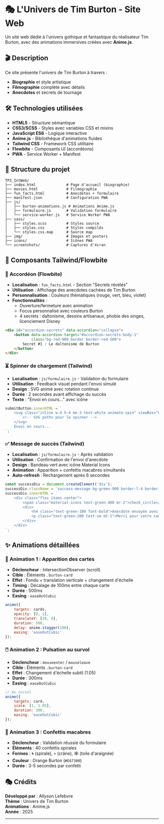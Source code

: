 # 🎭 L'Univers de Tim Burton - Site Web

Un site web dédié à l'univers gothique et fantastique du réalisateur Tim Burton, avec des animations immersives créées avec **Anime.js**.

## 🎬 Description

Ce site présente l'univers de Tim Burton à travers :
- **Biographie** et style artistique
- **Filmographie** complète avec détails
- **Anecdotes** et secrets de tournage

## 🛠️ Technologies utilisées

- **HTML5** - Structure sémantique
- **CSS3/SCSS** - Styles avec variables CSS et mixins
- **JavaScript ES6** - Logique interactive
- **Anime.js** - Bibliothèque d'animations fluides
- **Tailwind CSS** - Framework CSS utilitaire
- **Flowbite** - Composants UI (accordéons)
- **PWA** - Service Worker + Manifest

## 📁 Structure du projet

```
TP3_IntWeb/
├── index.html              # Page d'accueil (biographie)
├── movies.html             # Filmographie
├── fun_facts.html          # Anecdotes + formulaire
├── manifest.json           # Configuration PWA
├── js/
│   ├── burton-animations.js # Animations Anime.js
│   ├── formulaire.js       # Validation formulaire
│   └── service-worker.js   # Service Worker PWA
├── sass/
│   ├── styles.scss         # Styles source
│   ├── styles.css          # Styles compilés
│   └── styles.css.map      # Source map
├── img/                    # Images et posters
├── icons/                  # Icônes PWA
└── screenshots/            # Captures d'écran
```

## 🧩 Composants Tailwind/Flowbite

### 🎵 **Accordéon (Flowbite)**
- **Localisation** : `fun_facts.html` - Section "Secrets révélés"
- **Utilisation** : Affichage des anecdotes cachées de Tim Burton
- **Personnalisation** : Couleurs thématiques (rouge, vert, bleu, violet)
- **Fonctionnalités** : 
  - Ouverture/fermeture avec animation
  - Focus personnalisé avec couleurs Burton
  - 4 secrets : daltonisme, dessins artisanaux, phobie des singes, licenciement Disney

```html
<div id="accordion-secrets" data-accordion="collapse">
    <button data-accordion-target="#accordion-secrets-body-1" 
            class="bg-red-900 border border-red-500">
        Secret #1 : Le daltonisme de Burton
    </button>
</div>
```

### ⏳ **Spinner de chargement (Tailwind)**
- **Localisation** : `js/formulaire.js` - Validation du formulaire
- **Utilisation** : Feedback visuel pendant l'envoi simulé
- **Design** : SVG animé avec rotation continue
- **Durée** : 2 secondes avant affichage du succès
- **Texte** : "Envoi en cours..." avec icône

```javascript
submitButton.innerHTML = `
    <svg class="inline w-4 h-4 me-3 text-white animate-spin" viewBox="0 0 100 101">
        <!-- SVG paths pour le spinner -->
    </svg>
    Envoi en cours...
`;
```

### ✅ **Message de succès (Tailwind)**
- **Localisation** : `js/formulaire.js` - Après validation
- **Utilisation** : Confirmation de l'envoi d'anecdote
- **Design** : Bandeau vert avec icône Material Icons
- **Animation** : Apparition + confettis macabres simultanés
- **Auto-refresh** : Rechargement après 6 secondes

```javascript
const successDiv = document.createElement('div');
successDiv.className = 'success-message bg-green-900 border-l-4 border-green-500 p-4 rounded mt-6';
successDiv.innerHTML = `
    <div class="flex items-center">
        <span class="material-icons text-green-400 mr-2">check_circle</span>
        <div>
            <h4 class="text-green-100 font-bold">Anecdote envoyée avec succès !</h4>
            <p class="text-green-200 text-sm mt-1">Merci pour votre contribution.</p>
        </div>
    </div>
`;
```

## ✨ Animations détaillées

### 🎯 **Animation 1 : Apparition des cartes**
- **Déclencheur** : IntersectionObserver (scroll)
- **Cible** : Éléments `.burton-card`
- **Effet** : Fondu + translation verticale + changement d'échelle
- **Timing** : Décalage de 100ms entre chaque carte
- **Durée** : 500ms
- **Easing** : `easeOutCubic`

```javascript
anime({
    targets: cards,
    opacity: [0, 1],
    translateY: [20, 0],
    duration: 500,
    delay: anime.stagger(100),
    easing: 'easeOutCubic'
});
```

### 🖱️ **Animation 2 : Pulsation au survol**
- **Déclencheur** : `mouseenter` / `mouseleave`
- **Cible** : Éléments `.burton-card`
- **Effet** : Changement d'échelle subtil (1.05)
- **Durée** : 300ms
- **Easing** : `easeOutCubic`

```javascript
// Au survol
anime({
    targets: card,
    scale: [1, 1.05],
    duration: 300,
    easing: 'easeOutCubic'
});
```

### 🎉 **Animation 3 : Confettis macabres**
- **Déclencheur** : Validation réussie du formulaire
- **Éléments** : 40 confettis spirales
- **Formes** : 🌀 (spirale), 💀 (crâne), 🕸 (toile d'araignée)
- **Couleur** : Orange Burton (`#E67300`)
- **Durée** : 3-5 secondes par confetti

## 🎭 Crédits

**Développé par** : Allyson Lefebvre  
**Thème** : Univers de Tim Burton  
**Animations** : Anime.js  
**Année** : 2025

---